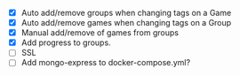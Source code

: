 - [X] Auto add/remove groups when changing tags on a Game
- [X] Auto add/remove games when changing tags on a Group
- [X] Manual add/remove of games from groups
- [X] Add progress to groups.
- [ ] SSL
- [ ] Add mongo-express to docker-compose.yml?
